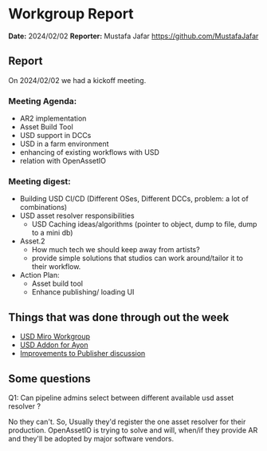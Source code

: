 # Workgroup Report

**Date:** 2024/02/02
**Reporter:** Mustafa Jafar <https://github.com/MustafaJafar>

## Report

On 2024/02/02 we had a kickoff meeting.

### Meeting Agenda:

- AR2 implementation
- Asset Build Tool
- USD support in DCCs
- USD in a farm environment
- enhancing of existing workflows with USD
- relation with OpenAssetIO

### Meeting digest: 

- Building USD CI/CD (Different OSes, Different DCCs, problem: a lot of combinations)
- USD asset resolver responsibilities 
  - USD Caching ideas/algorithms (pointer to object, dump to file, dump to a mini db)
- Asset.2 
  - How much tech we should keep away from artists?
  - provide simple solutions that studios can work around/tailor it to their workflow.
- Action Plan: 
  - Asset build tool
  - Enhance publishing/ loading UI

## Things that was done through out the week

- [USD Miro Workgroup](https://miro.com/app/board/uXjVNxbutXM=/?share_link_id=809722865433)
- [USD Addon for Ayon](https://github.com/ynput/ayon-usd)
- [Improvements to Publisher discussion](https://github.com/ynput/ayon-workgroups/issues/4)

## Some questions 

Q1: Can pipeline admins select between different available usd asset resolver ?

No they can't. So, Usually they'd register the one asset resolver for their production.
OpenAssetIO is trying to solve and will, when/if they provide AR and they'll be adopted by major software vendors. 

